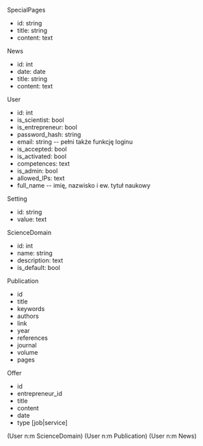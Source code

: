 SpecialPages
  * id: string
  * title: string
  * content: text

News
  * id: int
  * date: date
  * title: string
  * content: text

User
  * id: int
  * is\_scientist: bool
  * is\_entrepreneur: bool
  * password\_hash: string
  * email: string  -- pełni także funkcję loginu
  * is\_accepted: bool
  * is\_activated: bool
  * competences: text
  * is\_admin: bool
  * allowed\_IPs: text
  * full\_name -- imię, nazwisko i ew. tytuł naukowy

Setting
  * id: string
  * value: text

ScienceDomain
  * id: int
  * name: string
  * description: text
  * is\_default: bool

Publication
  * id
  * title
  * keywords
  * authors
  * link
  * year
  * references
  * journal
  * volume
  * pages

Offer
  * id
  * entrepreneur\_id
  * title
  * content
  * date
  * type [job|service]

(User n:m ScienceDomain)
(User n:m Publication)
(User n:m News)